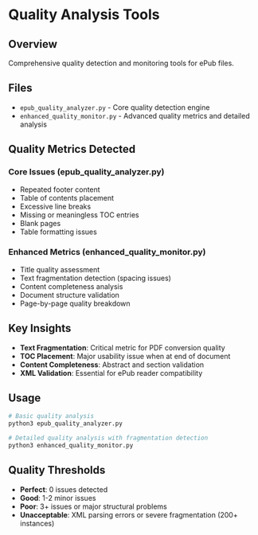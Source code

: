 # Quality Analysis Tools

## Overview
Comprehensive quality detection and monitoring tools for ePub files.

## Files
- `epub_quality_analyzer.py` - Core quality detection engine
- `enhanced_quality_monitor.py` - Advanced quality metrics and detailed analysis

## Quality Metrics Detected

### Core Issues (epub_quality_analyzer.py)
- Repeated footer content
- Table of contents placement
- Excessive line breaks
- Missing or meaningless TOC entries
- Blank pages
- Table formatting issues

### Enhanced Metrics (enhanced_quality_monitor.py)
- Title quality assessment
- Text fragmentation detection (spacing issues)
- Content completeness analysis
- Document structure validation
- Page-by-page quality breakdown

## Key Insights
- **Text Fragmentation**: Critical metric for PDF conversion quality
- **TOC Placement**: Major usability issue when at end of document
- **Content Completeness**: Abstract and section validation
- **XML Validation**: Essential for ePub reader compatibility

## Usage
```bash
# Basic quality analysis
python3 epub_quality_analyzer.py

# Detailed quality analysis with fragmentation detection
python3 enhanced_quality_monitor.py
```

## Quality Thresholds
- **Perfect**: 0 issues detected
- **Good**: 1-2 minor issues
- **Poor**: 3+ issues or major structural problems
- **Unacceptable**: XML parsing errors or severe fragmentation (200+ instances)
